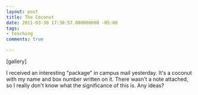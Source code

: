 ```yaml
---
layout: post
title: The Coconut
date: 2011-03-30 17:38:57.000000000 -05:00
tags:
- teaching
comments: true

---
```

<p>[gallery]</p>
<p>I received an interesting "package" in campus mail yesterday. It's a coconut with my name and box number written on it. There wasn't a note attached, so I really don't know what the significance of this is. Any ideas?</p>
